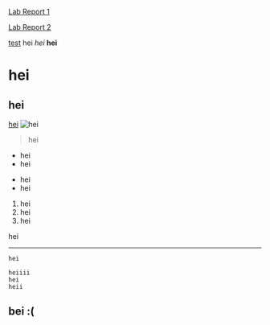 [Lab Report 1](https://emilyxpan.github.io/cse15l-lab-reports/lab-report-1-week-0.html)

[Lab Report 2](https://emilyxpan.github.io/cse15l-lab-reports/lab2/lab-report-2.html)

[test](https://emilyxpan.github.io/cse15l-lab-reports/test.html)
hei
*hei*
**hei**
# hei
## hei
[hei](https://www.boredbutton.com/)
![hei](https://cdn.akamai.steamstatic.com/steam/apps/1026940/capsule_616x353.jpg?t=1575110122)
> hei
- hei
- hei
* hei
* hei
1. hei
2. hei
3. hei

hei
***
`hei`
```
heiiii
hei
heii
```
## bei :(
